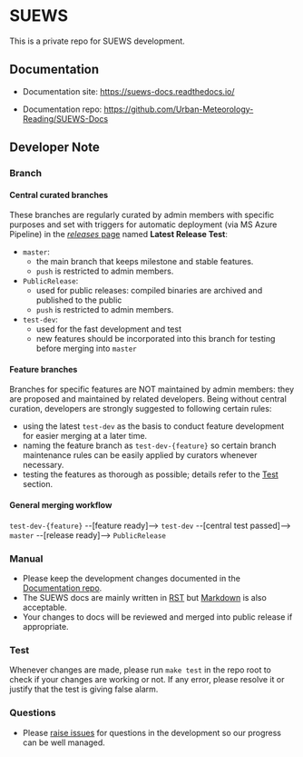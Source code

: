 # SUEWS

This is a private repo for SUEWS development.

## Documentation

* Documentation site: <https://suews-docs.readthedocs.io/>

* Documentation repo: <https://github.com/Urban-Meteorology-Reading/SUEWS-Docs>

## Developer Note

### Branch

#### Central curated branches
These branches are regularly curated by admin members with specific purposes and set with triggers for automatic deployment (via MS Azure Pipeline) in the [*releases* page](https://github.com/Urban-Meteorology-Reading/SUEWS/releases) named **Latest Release Test**:

* `master`:
  * the main branch that keeps milestone and stable features.
  * `push` is restricted to admin members.
* `PublicRelease`:
  * used for public releases: compiled binaries are archived and published to the public
  * `push` is restricted to admin members.
* `test-dev`:
  * used for the fast development and test
  * new features should be incorporated into this branch for testing before merging into `master`

#### Feature branches
Branches for specific features are NOT maintained by admin members: they are proposed and maintained by related developers. Being without central curation, developers are strongly suggested to following certain rules:

* using the latest `test-dev` as the basis to conduct feature development for easier merging at a later time.
* naming the feature branch as `test-dev-{feature}` so certain branch maintenance rules can be easily applied by curators whenever necessary.
* testing the features as thorough as possible; details refer to the [Test](###Test) section.

#### General merging workflow

`test-dev-{feature}` --[feature ready]--> `test-dev` --[central test passed]--> `master` --[release ready]--> `PublicRelease`



### Manual

* Please keep the development changes documented in the [Documentation repo](https://github.com/Urban-Meteorology-Reading/SUEWS-Docs).
* The SUEWS docs are mainly written in [RST](http://www.sphinx-doc.org/en/master/usage/restructuredtext/basics.html) but [Markdown](https://guides.github.com/features/mastering-markdown/) is also acceptable.
* Your changes to docs will be reviewed and merged into public release if appropriate.

### Test

Whenever changes are made, please run `make test` in the repo root to check if your changes are working or not.
If any error, please resolve it or justify that the test is giving false alarm.

### Questions

* Please [raise issues](https://github.com/Urban-Meteorology-Reading/SUEWS/issues/new) for questions in the development so our progress can be well managed.
